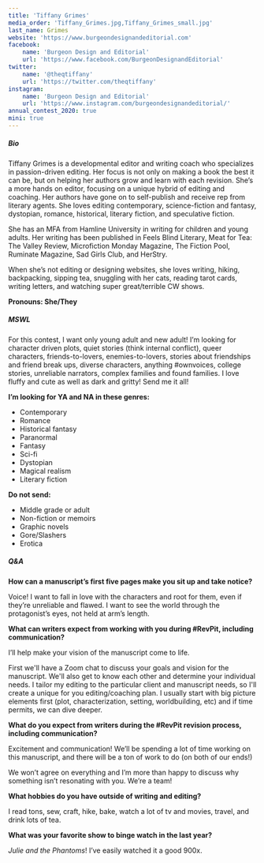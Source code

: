 ```yaml
---
title: 'Tiffany Grimes'
media_order: 'Tiffany_Grimes.jpg,Tiffany_Grimes_small.jpg'
last_name: Grimes
website: 'https://www.burgeondesignandeditorial.com'
facebook:
    name: 'Burgeon Design and Editorial'
    url: 'https://www.facebook.com/BurgeonDesignandEditorial'
twitter:
    name: '@theqtiffany'
    url: 'https://twitter.com/theqtiffany'
instagram:
    name: 'Burgeon Design and Editorial'
    url: 'https://www.instagram.com/burgeondesignandeditorial/'
annual_contest_2020: true
mini: true
---
```


##### Bio

Tiffany Grimes is a developmental editor and writing coach who specializes in passion-driven editing. Her focus is not only on making a book the best it can be, but on helping her authors grow and learn with each revision. She’s a more hands on editor, focusing on a unique hybrid of editing and coaching. Her authors have gone on to self-publish and receive rep from literary agents. She loves editing contemporary, science-fiction and fantasy, dystopian, romance, historical, literary fiction, and speculative fiction.

She has an MFA from Hamline University in writing for children and young adults. Her writing has been published in Feels Blind Literary, Meat for Tea: The Valley Review, Microfiction Monday Magazine, The Fiction Pool, Ruminate Magazine, Sad Girls Club, and HerStry. 

When she’s not editing or designing websites, she loves writing, hiking, backpacking, sipping tea, snuggling with her cats, reading tarot cards, writing letters, and watching super great/terrible CW shows.

**Pronouns: She/They**

##### MSWL

For this contest, I want only young adult and new adult! I’m looking for character driven plots, quiet stories (think internal conflict), queer characters, friends-to-lovers, enemies-to-lovers, stories about friendships and friend break ups, diverse characters, anything #ownvoices, college stories, unreliable narrators, complex families and found families. I love fluffy and cute as well as dark and gritty! Send me it all!

**I’m looking for YA and NA in these genres:**
 * Contemporary 
 * Romance 
 * Historical fantasy
 * Paranormal
 * Fantasy
 * Sci-fi 
 * Dystopian
 * Magical realism
 * Literary fiction

**Do not send:**
 * Middle grade or adult
 * Non-fiction or memoirs
 * Graphic novels
 * Gore/Slashers
 * Erotica

##### Q&A

**How can a manuscript’s first five pages make you sit up and take notice?**

Voice! I want to fall in love with the characters and root for them, even if they’re unreliable and flawed. I want to see the world through the protagonist’s eyes, not held at arm’s length.

**What can writers expect from working with you during #RevPit, including communication?**

I’ll help make your vision of the manuscript come to life.

First we'll have a Zoom chat to discuss your goals and vision for the manuscript. We'll also get to know each other and determine your individual needs. I tailor my editing to the particular client and manuscript needs, so I'll create a unique for you editing/coaching plan. I usually start with big picture elements first (plot, characterization, setting, worldbuilding, etc) and if time permits, we can dive deeper.

**What do you expect from writers during the #RevPit revision process, including communication?**

Excitement and communication! We’ll be spending a lot of time working on this manuscript, and there will be a ton of work to do (on both of our ends!) 

We won’t agree on everything and I’m more than happy to discuss why something isn’t resonating with you. We’re a team!
 
**What hobbies do you have outside of writing and editing?**

I read tons, sew, craft, hike, bake, watch a lot of tv and movies, travel, and drink lots of tea.

**What was your favorite show to binge watch in the last year?**

_Julie and the Phantoms_! I’ve easily watched it a good 900x.
